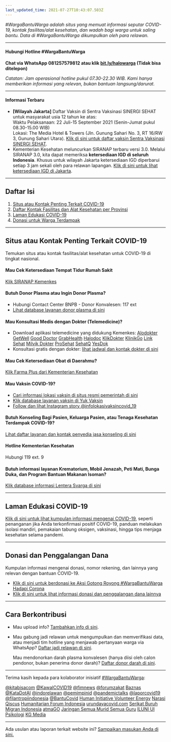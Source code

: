 ```yaml
---
last_updated_time: 2021-07-27T10:43:07.503Z
---
```

*\#WargaBantuWarga adalah situs yang memuat informasi seputar COVID-19, kontak fasilitas/alat kesehatan, dan wadah bagi warga untuk saling bantu. Data di #WargaBantuWarga dikumpulkan oleh para relawan.* 

- - -

#### Hubungi Hotline #WargaBantuWarga

**Chat via WhatsApp 081257579812 atau klik [bit.ly/halowarga](https://bit.ly/halowarga) (Tidak bisa ditelepon)**

*Catatan: Jam operasional hotline pukul 07.30-22.30 WIB. Kami hanya memberikan informasi yang relevan, bukan bantuan langsung/darurat.*

- - -

#### Informasi Terbaru

* **\[Wilayah Jakarta]** Daftar Vaksin di Sentra Vaksinasi SINERGI SEHAT untuk masyarakat usia 12 tahun ke atas:\
  Waktu Pelaksanaan: 22 Juli-15 September 2021 (Senin-Jumat pukul 08.30-15.00 WIB)\
  Lokasi: The Media Hotel & Towers (Jln. Gunung Sahari No. 3, RT 16/RW 3, Gunung Sahari Utara). [Klik di sini untuk daftar vaksin Sentra Vaksinasi SINERGI SEHAT](https://sinergisehat.vaksin.siapdok.id/#/). 
* Kementerian Kesehatan meluncurkan SIRANAP terbaru versi 3.0. Melalui SIRANAP 3.0, kita dapat memeriksa **ketersediaan IGD di seluruh Indonesia**. Khusus untuk wilayah Jakarta ketersediaan IGD diperbarui setiap 3 jam sekali oleh para relawan lapangan. [Klik di sini untuk lihat ketersediaan IGD di Jakarta](https://yankes.kemkes.go.id/app/siranap/rumah_sakit?jenis=1&propinsi=31prop&kabkota=).

- - -

## Daftar Isi

1. [Situs atau Kontak Penting Terkait COVID-19](#situsatau-kontak-penting-terkait-covid19)
2. [Daftar Kontak Fasilitas dan Alat Kesehatan per Provinsi](#daftar-kontak-fasilitas-alat-kesehatanper-provinsi)
3. [Laman Edukasi COVID-19](#laman-edukasi-covid19)
4. [Donasi untuk Warga Terdampak](#donasidan-penggalangan-dana)

- - -

## Situs atau Kontak Penting Terkait COVID-19

Temukan situs atau kontak fasilitas/alat kesehatan untuk COVID-19 di tingkat nasional.

#### Mau Cek Ketersediaan Tempat Tidur Rumah Sakit

[Klik SIRANAP Kemenkes](https://yankes.kemkes.go.id/app/siranap/)

#### Butuh Donor Plasma atau Ingin Donor Plasma?

* Hubungi Contact Center BNPB - Donor Konvalesen: 117 ext
* [Lihat database layanan donor plasma di sini](https://docs.google.com/spreadsheets/d/16cEvcUm9UjlxEgpP4Gu_5XBdeHW6zCOBzx4frQADD3I/edit?usp=sharing)

#### Mau Konsultasi Medis dengan Dokter (Telemedicine)?

* Download aplikasi telemedicine yang didukung Kemenkes: [Alodokter](https://bit.ly/alodokter-isoman) [GetWell](https://play.google.com/store/apps/details?id=id.paquesid.getwell) [Good Doctor](https://gooddoctor.onelink.me/Cmiw/efeba7ae) [GrabHealth](https://grab.onelink.me/2695613898/fe73b8c5) [Halodoc](https://bit.ly/isoman_halodoc) [KlikDokter](https://bit.ly/kd-kemenkes-isoman) [KlinikGo](https://klinikgo.com/isoman) [Link Sehat](https://link.linksehat.com/mRMf) [Milvik Dokter](https://milvik.id/about-us/) [ProSehat](https://prosehat.com/wa) [SehatQ](https://sehatqapp.onelink.me/bgzy?pid=kemenkes&c=sqkemenkes&deep_link_value=https%3A%2F%2Fwww.sehatq.com%2Ftelemed&af_web_dp=https%3A%2F%2Fwww.sehatq.com%2Ftelemed&af_dp=https%3A%2F%2Fwww.sehatq.com%2Ftelemed) [YesDok](https://bit.ly/ISOMAN-YesDok)
* Konsultasi gratis dengan dokter: [lihat jadwal dan kontak dokter di sini](https://docs.google.com/spreadsheets/d/1gGnIiXmCcGpMkB_h98FiHW99uVdwcdTBq_GhIEl_4eM/edit?usp=sharing)

#### Mau Cek Ketersediaan Obat di Daerahmu?

[Klik Farma Plus dari Kementerian Kesehatan](https://farmaplus.kemkes.go.id)

#### Mau Vaksin COVID-19?

* [Cari informasi lokasi vaksin di situs resmi pemerintah di sini](https://covid19.go.id/faskesvaksin)
* [Klik database layanan vaksin di Yuk Vaksin](https://vaksincovid.carrd.co)
* [Follow dan lihat Instagram story @infolokasivaksincovid_19](https://www.instagram.com/infovaksincovid_19/)

#### Butuh Konseling Bagi Pasien, Keluarga Pasien, atau Tenaga Kesehatan Terdampak COVID-19?

[Lihat daftar layanan dan kontak penyedia jasa konseling di sini](https://docs.google.com/spreadsheets/d/1JRlBNwmqoVimwR70dwIVJ1QAnBbC0Mqp0DmomeO0cWU/edit?usp=sharing)

#### Hotline Kementerian Kesehatan

Hubungi 119 ext. 9

#### Butuh informasi layanan Krematorium, Mobil Jenazah, Peti Mati, Bunga Duka, dan Program Bantuan Makanan Isoman?

[Klik database informasi Lentera Svarga di sini](https://lenterasvarga.carrd.co)

- - -

## Laman Edukasi COVID-19

[Klik di sini untuk lihat kumpulan informasi mengenai COVID-19](https://docs.google.com/spreadsheets/d/1YOIoJcJ6VSyY7wdUySa68MiOdshpzfbC7kl5QIY2jFU/edit?usp=sharing), seperti penanganan jika Anda terkonfirmasi positif COVID-19, panduan melakukan isolasi mandiri, pemakaian tabung oksigen, vaksinasi, hingga tips menjaga kesehatan selama pandemi.

- - -

## Donasi dan Penggalangan Dana

Kumpulan informasi mengenai donasi, nomor rekening, dan lainnya yang relevan dengan bantuan COVID-19.[](https://kitabisa.com/campaign/wargabantuwarga)

* [Klik di sini untuk berdonasi ke Aksi Gotong Royong #WargaBantuWarga Hadapi Corona](https://kitabisa.com/campaign/wargabantuwarga)
* [Klik di sini untuk lihat informasi donasi dan penggalangan dana lainnya](https://docs.google.com/spreadsheets/d/1u7N4rdfJ20yg7lrL7h0KnwbtZSjFXxkZqDZkcdib9fs/edit?usp=sharing)

- - -

## Cara Berkontribusi

* Mau upload info? [Tambahkan info di sini](https://forms.gle/Z3obzzcf9tY36MCH7).
* Mau gabung jadi relawan untuk mengumpulkan dan memverifikasi data, atau menjadi tim hotline yang menjawab pertanyaan warga via WhatsApp? [Daftar jadi relawan di sini](https://bit.ly/RelawanTanggapGBC).

  Mau mendonorkan darah plasma konvalesen (hanya diisi oleh calon pendonor, bukan penerima donor darah)? [Daftar donor darah di sini](https://forms.gle/dQL8qW3js5ufBRtW8).

- - -

Terima kasih kepada para kolaborator inisiatif [\#WargaBantuWarga](https://twitter.com/hashtag/WargaBantuWarga):

[@kitabisacom](https://twitter.com/kitabisacom) [@KawalCOVID19](https://twitter.com/KawalCOVID19) [@fimnews](https://www.instagram.com/fimnews/) [@forumzakat](https://twitter.com/forumzakat) [Baznas](https://baznas.go.id/) [@KataDotAI](https://twitter.com/KataDotAI) [@indorelawan](https://twitter.com/indorelawan) [@pemimpinid](https://twitter.com/pemimpinid_) [@pandemictalks](https://www.instagram.com/pandemictalks/) [@laporcovid19](https://www.instagram.com/laporcovid19/) [@filantropiindonesia](https://www.instagram.com/filantropiindonesia/) [@BantuCovid](https://twitter.com/BantuCovid) [Human Initiative Volunteer Energy](https://hive.human-initiative.org/) [Narasi](https://www.instagram.com/narasi.tv/) [Qiscus](https://qiscus.io/) [Humanitarian Forum Indonesia](https://www.instagram.com/humanitarianforumindonesia/?hl=en) [urundayacovid.com](https://urundayacovid.com/) [Serikat Buruh Migran Indonesia](https://sbmi.or.id/) [atmaGO](https://covid19.atmago.com/id) [Jaringan Semua Murid Semua Guru](https://semuamuridsemuaguru.id/) [ILUNI UI Psikologi](https://instagram.com/iluniuipsi?utm_medium=copy_link) [KG Media](https://www.kgmedia.id/)

- - -

Ada usulan atau laporan terkait website ini? [Sampaikan masukan Anda di sini.](https://kcov.id/wbw-discuss)